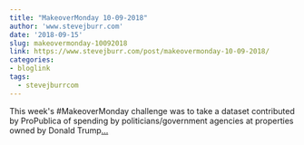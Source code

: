 ```yaml
---
title: "MakeoverMonday 10-09-2018"
author: 'www.stevejburr.com'
date: '2018-09-15'
slug: makeovermonday-10092018
link: https://www.stevejburr.com/post/makeovermonday-10-09-2018/
categories:
- bloglink
tags:
  - stevejburrcom
---
```


This week's #MakeoverMonday challenge was to take a dataset contributed by ProPublica of spending by politicians/government agencies at properties owned by Donald Trump[... <i class="fas fa-external-link-alt"></i>](https://www.stevejburr.com/post/makeovermonday-10-09-2018/)

